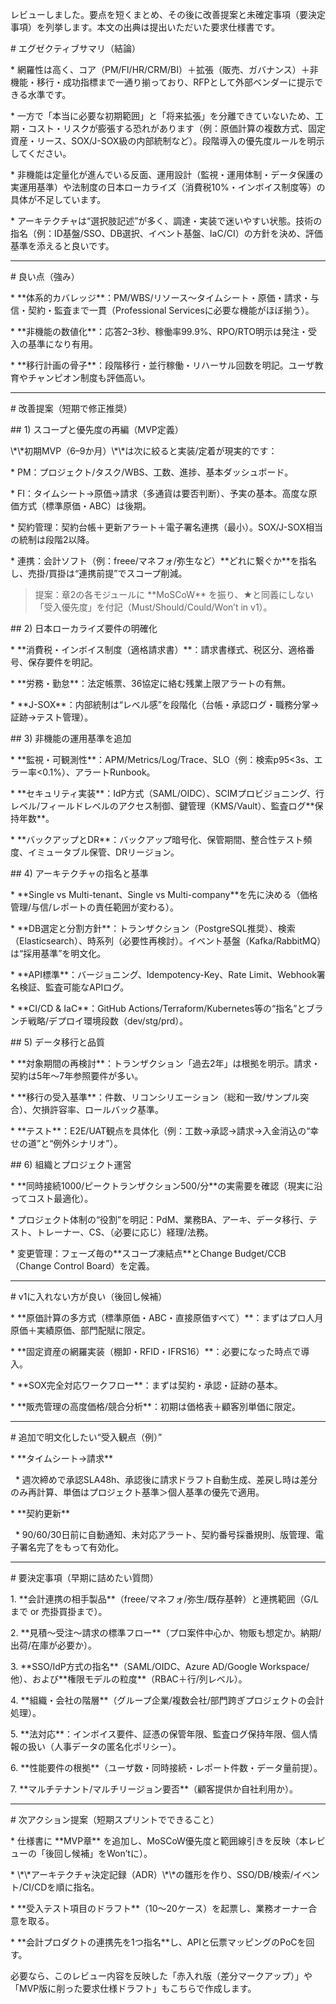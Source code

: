 レビューしました。要点を短くまとめ、その後に改善提案と未確定事項（要決定事項）を列挙します。本文の出典は提出いただいた要求仕様書です。



\# エグゼクティブサマリ（結論）



\* 網羅性は高く、コア（PM/FI/HR/CRM/BI）＋拡張（販売、ガバナンス）＋非機能・移行・成功指標まで一通り揃っており、RFPとして外部ベンダーに提示できる水準です。

\* 一方で「本当に必要な初期範囲」と「将来拡張」を分離できていないため、工期・コスト・リスクが膨張する恐れがあります（例：原価計算の複数方式、固定資産・リース、SOX/J-SOX級の内部統制など）。段階導入の優先度ルールを明示してください。

\* 非機能は定量化が進んでいる反面、運用設計（監視・運用体制・データ保護の実運用基準）や法制度の日本ローカライズ（消費税10%・インボイス制度等）の具体が不足しています。

\* アーキテクチャは“選択肢記述”が多く、調達・実装で迷いやすい状態。技術の指名（例：ID基盤/SSO、DB選択、イベント基盤、IaC/CI）の方針を決め、評価基準を添えると良いです。



---



\# 良い点（強み）



\* \*\*体系的カバレッジ\*\*：PM/WBS/リソース～タイムシート・原価・請求・与信・契約・監査まで一貫（Professional Servicesに必要な機能がほぼ揃う）。

\* \*\*非機能の数値化\*\*：応答2–3秒、稼働率99.9%、RPO/RTO明示は発注・受入の基準になり有用。

\* \*\*移行計画の骨子\*\*：段階移行・並行稼働・リハーサル回数を明記。ユーザ教育やチャンピオン制度も評価高い。



---



\# 改善提案（短期で修正推奨）



\## 1) スコープと優先度の再編（MVP定義）



\\\*\\\*初期MVP（6–9か月）\\\*\\\*は次に絞ると実装/定着が現実的です：



\* PM：プロジェクト/タスク/WBS、工数、進捗、基本ダッシュボード。

\* FI：タイムシート→原価→請求（多通貨は要否判断）、予実の基本。高度な原価方式（標準原価・ABC）は後期。

\* 契約管理：契約台帳＋更新アラート＋電子署名連携（最小）。SOX/J-SOX相当の統制は段階2以降。

\* 連携：会計ソフト（例：freee/マネフォ/弥生など）\*\*どれに繋ぐか\*\*を指名し、売掛/買掛は“連携前提”でスコープ削減。



> 提案：章2の各モジュールに \*\*MoSCoW\*\* を振り、★と同義にしない「受入優先度」を付記（Must/Should/Could/Won’t in v1）。



\## 2) 日本ローカライズ要件の明確化



\* \*\*消費税・インボイス制度（適格請求書）\*\*：請求書様式、税区分、適格番号、保存要件を明記。

\* \*\*労務・勤怠\*\*：法定帳票、36協定に絡む残業上限アラートの有無。

\* \*\*J-SOX\*\*：内部統制は“レベル感”を段階化（台帳・承認ログ・職務分掌→証跡→テスト管理）。



\## 3) 非機能の運用基準を追加



\* \*\*監視・可観測性\*\*：APM/Metrics/Log/Trace、SLO（例：検索p95<3s、エラー率<0.1%）、アラートRunbook。

\* \*\*セキュリティ実装\*\*：IdP方式（SAML/OIDC）、SCIMプロビジョニング、行レベル/フィールドレベルのアクセス制御、鍵管理（KMS/Vault）、監査ログ\*\*保持年数\*\*。

\* \*\*バックアップとDR\*\*：バックアップ暗号化、保管期間、整合性テスト頻度、イミュータブル保管、DRリージョン。



\## 4) アーキテクチャの指名と基準



\* \*\*Single vs Multi-tenant、Single vs Multi-company\*\*を先に決める（価格管理/与信/レポートの責任範囲が変わる）。

\* \*\*DB選定と分割方針\*\*：トランザクション（PostgreSQL推奨）、検索（Elasticsearch）、時系列（必要性再検討）。イベント基盤（Kafka/RabbitMQ）は“採用基準”を明文化。

\* \*\*API標準\*\*：バージョニング、Idempotency-Key、Rate Limit、Webhook署名検証、監査可能なAPIログ。

\* \*\*CI/CD \& IaC\*\*：GitHub Actions/Terraform/Kubernetes等の“指名”とブランチ戦略/デプロイ環境段数（dev/stg/prd）。



\## 5) データ移行と品質



\* \*\*対象期間の再検討\*\*：トランザクション「過去2年」は根拠を明示。請求・契約は5年～7年参照要件が多い。

\* \*\*移行の受入基準\*\*：件数、リコンシリエーション（総和一致/サンプル突合）、欠損許容率、ロールバック基準。

\* \*\*テスト\*\*：E2E/UAT観点を具体化（例：工数→承認→請求→入金消込の“幸せの道”と“例外シナリオ”）。



\## 6) 組織とプロジェクト運営



\* \*\*同時接続1000/ピークトランザクション500/分\*\*の実需要を確認（現実に沿ってコスト最適化）。

\* プロジェクト体制の“役割”を明記：PdM、業務BA、アーキ、データ移行、テスト、トレーナー、CS、（必要に応じ）経理/法務。

\* 変更管理：フェーズ毎の\*\*スコープ凍結点\*\*とChange Budget/CCB（Change Control Board）を定義。



---



\# v1に入れない方が良い（後回し候補）



\* \*\*原価計算の多方式（標準原価・ABC・直接原価すべて）\*\*：まずはプロ人月原価＋実績原価、部門配賦に限定。

\* \*\*固定資産の網羅実装（棚卸・RFID・IFRS16）\*\*：必要になった時点で導入。

\* \*\*SOX完全対応ワークフロー\*\*：まずは契約・承認・証跡の基本。

\* \*\*販売管理の高度価格/競合分析\*\*：初期は価格表＋顧客別単価に限定。



---



\# 追加で明文化したい“受入観点（例）”



\* \*\*タイムシート→請求\*\*



&nbsp; \* 週次締めで承認SLA48h、承認後に請求ドラフト自動生成、差戻し時は差分のみ再計算、単価はプロジェクト基準＞個人基準の優先で適用。

\* \*\*契約更新\*\*



&nbsp; \* 90/60/30日前に自動通知、未対応アラート、契約番号採番規則、版管理、電子署名完了をもって有効化。



---



\# 要決定事項（早期に詰めたい質問）



1\. \*\*会計連携の相手製品\*\*（freee/マネフォ/弥生/既存基幹）と連携範囲（G/Lまで or 売掛買掛まで）。

2\. \*\*見積～受注～請求の標準フロー\*\*（プロ案件中心か、物販も想定か。納期/出荷/在庫が必要か）。

3\. \*\*SSO/IdP方式の指名\*\*（SAML/OIDC、Azure AD/Google Workspace/他）、および\*\*権限モデルの粒度\*\*（RBAC＋行/列レベル）。

4\. \*\*組織・会社の階層\*\*（グループ企業/複数会社/部門跨ぎプロジェクトの会計処理）。

5\. \*\*法対応\*\*：インボイス要件、証憑の保管年限、監査ログ保持年限、個人情報の扱い（人事データの匿名化ポリシー）。

6\. \*\*性能要件の根拠\*\*（ユーザ数・同時接続・レポート件数・データ量前提）。

7\. \*\*マルチテナント/マルチリージョン要否\*\*（顧客提供か自社利用か）。



---



\# 次アクション提案（短期スプリントでできること）



\* 仕様書に \*\*MVP章\*\* を追加し、MoSCoW優先度と範囲線引きを反映（本レビューの「後回し候補」をWon’tに）。

\* \\\*\\\*アーキテクチャ決定記録（ADR）\\\*\\\*の雛形を作り、SSO/DB/検索/イベント/CI/CDを順に指名。

\* \*\*受入テスト項目のドラフト\*\*（10～20ケース）を起票し、業務オーナー合意を取る。

\* \*\*会計プロダクトの連携先を1つ指名\*\*し、APIと伝票マッピングのPoCを回す。



必要なら、このレビュー内容を反映した「赤入れ版（差分マークアップ）」や「MVP版に削った要求仕様ドラフト」もこちらで作成します。



